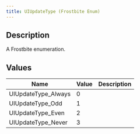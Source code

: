 ```yaml
---
title: UIUpdateType (Frostbite Enum)
---
```

## Description

A Frostbite enumeration.

## Values

| Name                 | Value | Description |
| -------------------- | ----- | ----------- |
| UIUpdateType\_Always | 0     |             |
| UIUpdateType\_Odd    | 1     |             |
| UIUpdateType\_Even   | 2     |             |
| UIUpdateType\_Never  | 3     |             |
